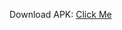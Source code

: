 Download APK: [Click Me](https://drive.google.com/file/d/1IZpRPuUSLlLpvx3enS9gxaDLmLyJnJcH/view?usp=sharing)
